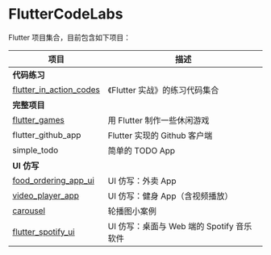 # FlutterCodeLabs
Flutter 项目集合，目前包含如下项目：

| 项目                                                         | 描述                            |
| ------------------------------------------------------------ | ------------------------------- |
| **代码练习** |  |
| [flutter_in_action_codes](https://github.com/owenleexiaoyu/FlutterCodeLabs/tree/main/flutter_in_action_codes) | 《Flutter 实战》的练习代码集合  |
| **完整项目** |  |
| [flutter_games](https://github.com/owenleexiaoyu/FlutterCodeLabs/tree/main/flutter_games) | 用 Flutter 制作一些休闲游戏     |
| flutter_github_app                                           | Flutter 实现的 Github 客户端    |
| simple_todo                                                  | 简单的 TODO App                 |
| **UI 仿写** |  |
| [food_ordering_app_ui](https://github.com/owenleexiaoyu/FlutterCodeLabs/tree/main/food_ordering_app_ui) | UI 仿写：外卖 App               |
| [video_player_app](https://github.com/owenleexiaoyu/FlutterCodeLabs/tree/main/video_player_app) | UI 仿写：健身 App（含视频播放） |
| [carousel](https://github.com/owenleexiaoyu/FlutterCodeLabs/tree/main/carousel) | 轮播图小案例 |
| [flutter_spotify_ui](https://github.com/owenleexiaoyu/FlutterCodeLabs/tree/main/flutter_spotify_ui) | UI 仿写：桌面与 Web 端的 Spotify 音乐软件 | 
